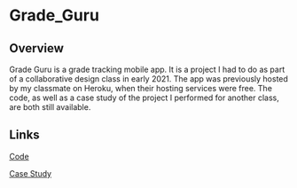 # Grade_Guru

## Overview

Grade Guru is a grade tracking mobile app. It is a project I had to do as part of a collaborative design class in early 2021. The app was previously hosted by my classmate on Heroku, when their hosting services were free. The code, as well as a case study of the project I performed for another class, are both still available.

## Links

[Code](https://github.com/ucsdsteveshoe/COGS120-Project)

[Case Study](https://www.notion.so/Case-Study-1-Grade-Guru-82055eed1f084e8c90ca01f842d440f6)